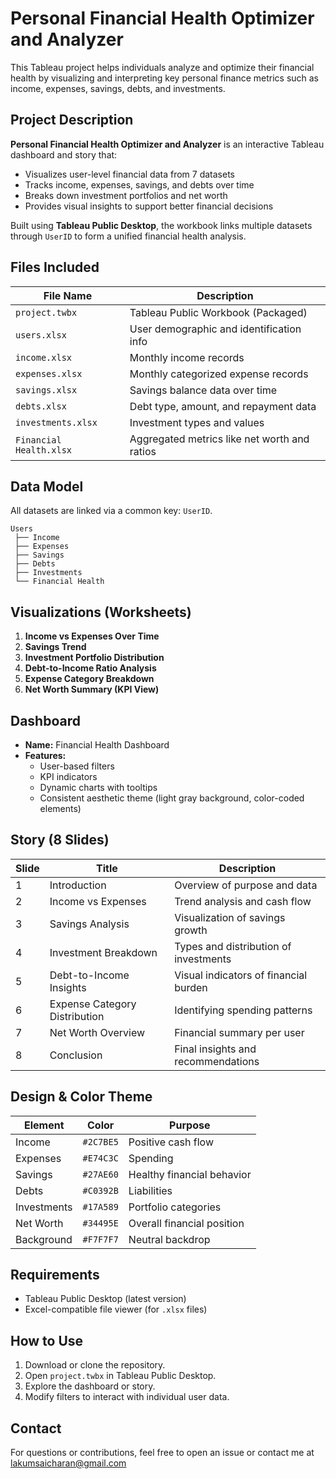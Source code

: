# Personal Financial Health Optimizer and Analyzer

This Tableau project helps individuals analyze and optimize their financial health by visualizing and interpreting key personal finance metrics such as income, expenses, savings, debts, and investments.



## Project Description

**Personal Financial Health Optimizer and Analyzer** is an interactive Tableau dashboard and story that:
- Visualizes user-level financial data from 7 datasets
- Tracks income, expenses, savings, and debts over time
- Breaks down investment portfolios and net worth
- Provides visual insights to support better financial decisions

Built using **Tableau Public Desktop**, the workbook links multiple datasets through `UserID` to form a unified financial health analysis.



## Files Included

| File Name                | Description                                      |
|--------------------------|--------------------------------------------------|
| `project.twbx`           | Tableau Public Workbook (Packaged)               |
| `users.xlsx`             | User demographic and identification info         |
| `income.xlsx`            | Monthly income records                           |
| `expenses.xlsx`          | Monthly categorized expense records              |
| `savings.xlsx`           | Savings balance data over time                   |
| `debts.xlsx`             | Debt type, amount, and repayment data            |
| `investments.xlsx`       | Investment types and values                      |
| `Financial Health.xlsx`  | Aggregated metrics like net worth and ratios     |



## Data Model

All datasets are linked via a common key: `UserID`.

```
Users
 ├── Income
 ├── Expenses
 ├── Savings
 ├── Debts
 ├── Investments
 └── Financial Health
```



## Visualizations (Worksheets)

1. **Income vs Expenses Over Time**
2. **Savings Trend**
3. **Investment Portfolio Distribution**
4. **Debt-to-Income Ratio Analysis**
5. **Expense Category Breakdown**
6. **Net Worth Summary (KPI View)**



## Dashboard

- **Name:** Financial Health Dashboard  
- **Features:**
  - User-based filters
  - KPI indicators
  - Dynamic charts with tooltips
  - Consistent aesthetic theme (light gray background, color-coded elements)



## Story (8 Slides)

| Slide | Title                            | Description                                             |
|-------|----------------------------------|---------------------------------------------------------|
| 1     | Introduction                     | Overview of purpose and data                            |
| 2     | Income vs Expenses               | Trend analysis and cash flow                            |
| 3     | Savings Analysis                 | Visualization of savings growth                         |
| 4     | Investment Breakdown             | Types and distribution of investments                   |
| 5     | Debt-to-Income Insights          | Visual indicators of financial burden                   |
| 6     | Expense Category Distribution    | Identifying spending patterns                           |
| 7     | Net Worth Overview               | Financial summary per user                              |
| 8     | Conclusion                       | Final insights and recommendations                      |



## Design & Color Theme

| Element      | Color     | Purpose                      |
|--------------|-----------|------------------------------|
| Income       | `#2C7BE5` | Positive cash flow           |
| Expenses     | `#E74C3C` | Spending                     |
| Savings      | `#27AE60` | Healthy financial behavior   |
| Debts        | `#C0392B` | Liabilities                  |
| Investments  | `#17A589` | Portfolio categories         |
| Net Worth    | `#34495E` | Overall financial position   |
| Background   | `#F7F7F7` | Neutral backdrop             |



## Requirements

- Tableau Public Desktop (latest version)
- Excel-compatible file viewer (for `.xlsx` files)



## How to Use

1. Download or clone the repository.
2. Open `project.twbx` in Tableau Public Desktop.
3. Explore the dashboard or story.
4. Modify filters to interact with individual user data.



## Contact

For questions or contributions, feel free to open an issue or contact me at lakumsaicharan@gmail.com
